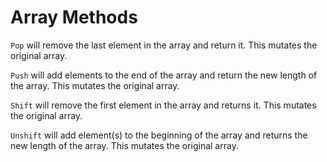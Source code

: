 # Array Methods

`Pop` will remove the last element in the array and return it.  This mutates the original array.

`Push` will add elements to the end of the array and return the new length of the array.  This mutates the original array.

`Shift` will remove the first element in the array and returns it.  This mutates the original array.

`Unshift` will add element(s) to the beginning of the array and returns the new length of the array.  This mutates the original array.